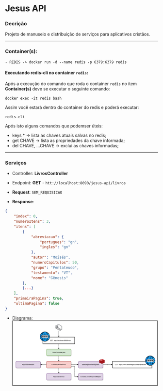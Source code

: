 # Jesus API

### Decrição
Projeto de manuseio e distribuição de serviços para aplicativos cristãos.

---

### Container(s):
```text
- REDIS -> docker run -d --name redis -p 6379:6379 redis
```

#### Executando redis-cli no container `redis`:
Após a execução do comando que roda o container `redis` no item **Container(s)** deve se executar o seguinte comando:
```text
docker exec -it redis bash
```

Assim você estará dentro do container do redis e poderá executar:
````text
redis-cli
````

Após isto alguns comandos que podemser úteis:
- keys * -> lista as chaves atuais salvas no redis;
- get CHAVE -> lista as propriedades da chave informada;
- del CHAVE, ...CHAVE -> exclui as chaves informadas;

---

### Serviços
- Controller: **LivrosController**
- Endpoint: **GET** - `htt://localhost:8090/jesus-api/livros`

- **Request**: `SEM_REQUISICAO`

- **Response**:
```json
{
    "index": 0,
    "numeroItens": 3,
    "itens": [
        {
            "abreviacao": {
                "portugues": "gn",
                "ingles": "gn"
            },
            "autor": "Moisés",
            "numeroCapitulos": 50,
            "grupo": "Pentateuco",
            "testamento": "VT",
            "nome": "Gênesis"
        },
        {...}
    ],
    "primeiraPagina": true,
    "ultimaPagina": false
}
```

- Diagrama:
![GET-livros](Diagramas/GET-livros.png)

